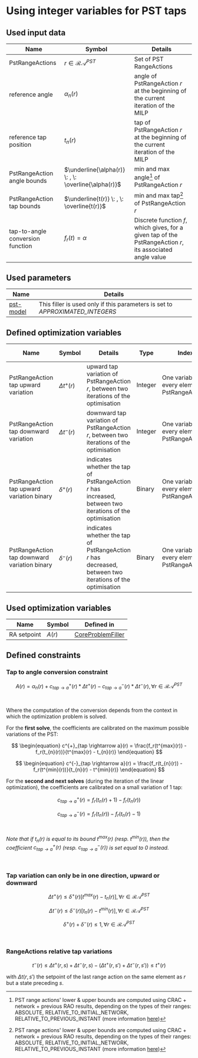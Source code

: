 # Using integer variables for PST taps

## Used input data

| Name                             | Symbol                                               | Details                                                                                                   |
|----------------------------------|------------------------------------------------------|-----------------------------------------------------------------------------------------------------------|
| PstRangeActions                  | $r \in \mathcal{RA}^{PST}$                           | Set of PST RangeActions                                                                                   |
| reference angle                  | $\alpha _n(r)$                                       | angle of PstRangeAction $r$ at the beginning of the current iteration of the MILP                         |
| reference tap position           | $t_{n}(r)$                                           | tap of PstRangeAction $r$ at the beginning of the current iteration of the MILP                           |
| PstRangeAction angle bounds      | $\underline{\alpha(r)} \: , \: \overline{\alpha(r)}$ | min and max angle[^1] of PstRangeAction $r$                                                               |
| PstRangeAction tap bounds        | $\underline{t(r)} \: , \: \overline{t(r)}$           | min and max tap[^1] of PstRangeAction $r$                                                                 |
| tap-to-angle conversion function | $f_r(t) = \alpha$                                    | Discrete function $f$, which gives, for a given tap of the PstRangeAction $r$, its associated angle value |

[^1]: PST range actions' lower & upper bounds are computed using CRAC + network + previous RAO results, depending on the
types of their ranges: ABSOLUTE, RELATIVE_TO_INITIAL_NETWORK, RELATIVE_TO_PREVIOUS_INSTANT (more
information [here](/input-data/crac/json.md#range-actions))

## Used parameters

| Name                                             | Details                                                                       |
|--------------------------------------------------|-------------------------------------------------------------------------------|
| [pst-model](/parameters.md#pst-model) | This filler is used only if this parameters is set to *APPROXIMATED_INTEGERS* |

## Defined optimization variables

| Name                                         | Symbol             | Details                                                                                                   | Type    | Index                                             | Unit                     | Lower bound | Upper bound |
|----------------------------------------------|--------------------|-----------------------------------------------------------------------------------------------------------|---------|---------------------------------------------------|--------------------------|-------------|-------------|
| PstRangeAction tap upward variation          | $\Delta t^{+} (r)$ | upward tap variation of PstRangeAction $r$, between two iterations of the optimisation                    | Integer | One variable for every element of PstRangeActions | No unit (number of taps) | $-\infty$   | $+\infty$   |
| PstRangeAction tap downward variation        | $\Delta t^{-} (r)$ | downward tap variation of PstRangeAction $r$, between two iterations of the optimisation                  | Integer | One variable for every element of PstRangeActions | No unit (number of taps) | $-\infty$   | $+\infty$   |
| PstRangeAction tap upward variation binary   | $\delta ^{+} (r)$  | indicates whether the tap of PstRangeAction $r$ has increased, between two iterations of the optimisation | Binary  | One variable for every element of PstRangeActions | No unit                  | 0           | 1           |
| PstRangeAction tap downward variation binary | $\delta ^{-} (r)$  | indicates whether the tap of PstRangeAction $r$ has decreased, between two iterations of the optimisation | Binary  | One variable for every element of PstRangeActions | No unit                  | 0           | 1           |

## Used optimization variables

| Name        | Symbol | Defined in                                                                 |
|-------------|--------|----------------------------------------------------------------------------|
| RA setpoint | $A(r)$ | [CoreProblemFiller](core-problem-filler.md#defined-optimization-variables) |

## Defined constraints

### Tap to angle conversion constraint

$$
\begin{equation}
A(r) = \alpha_{n}(r) + c^{+}_{tap \rightarrow a}(r) * \Delta t^{+} (r) - c^{-}_{tap \rightarrow a}(r) * \Delta t^{-} (
r), \forall r \in \mathcal{RA}^{PST}
\end{equation}
$$

<br>

Where the computation of the conversion depends from the context in which the optimization problem is solved.

For the **first solve**, the coefficients are calibrated on the maximum possible variations of the PST:

$$
\begin{equation}
c^{+}_{tap \rightarrow a}(r) = \frac{f_r(t^{max}(r)) - f_r(t_{n}(r))}{t^{max}(r) - t_{n}(r)}
\end{equation}
$$

$$
\begin{equation}
c^{-}_{tap \rightarrow a}(r) = \frac{f_r(t_{n}(r)) - f_r(t^{min}(r))}{t_{n}(r) - t^{min}(r)}
\end{equation}
$$

For the **second and next solves** (during the iteration of the linear optimization), the coefficients are calibrated on
a small variation of 1 tap:

$$
\begin{equation}
c^{+}_{tap \rightarrow a}(r) = f_r(t_{n}(r) + 1) - f_r(t_{n}(r))
\end{equation}
$$

$$
\begin{equation}
c^{-}_{tap \rightarrow a}(r) = f_r(t_{n}(r)) - f_r(t_{n}(r) - 1)
\end{equation}
$$

<br>

*Note that if $t_n(r)$ is equal to its bound $t^{max}(r)$ (resp. $t^{min}(r)$), then the coefficient
$c^{+}_{tap \rightarrow a}(r)$ (resp. $c^{-}_{tap \rightarrow a}(r)$) is set equal to 0 instead.*

<br>

### Tap variation can only be in one direction, upward or downward

$$
\begin{equation}
\Delta t^{+} (r) \leq \delta ^{+} (r) [t^{max}(r) - t_{n}(r)] , \forall r \in \mathcal{RA}^{PST}
\end{equation}
$$

$$
\begin{equation}
\Delta t^{-} (r) \leq \delta ^{-} (r) [t_{n}(r) - t^{min}(r)] , \forall r \in \mathcal{RA}^{PST}
\end{equation}
$$

$$
\begin{equation}
\delta ^{+} (r) + \delta ^{-} (r)  \leq 1 , \forall r \in \mathcal{RA}^{PST}
\end{equation}
$$

<br>

### RangeActions relative tap variations

$$
\begin{equation}
t^-(r) \leq \Delta t^+(r, s) + \Delta t^-(r, s) - (\Delta t^+(r, s') + \Delta t^-(r, s')) \leq t^+(r)
\end{equation}
$$

with $\Delta t(r,s')$ the setpoint of the last range action on the same element as $r$ but a state preceding $s$.